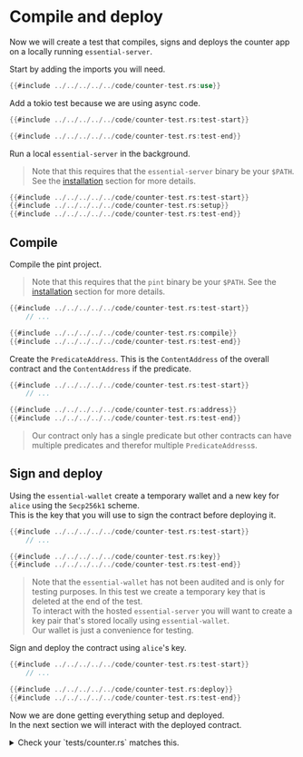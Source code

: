 # Compile and deploy
Now we will create a test that compiles, signs and deploys the counter app on a locally running `essential-server`.

Start by adding the imports you will need.
```rust
{{#include ../../../../../code/counter-test.rs:use}}
```
Add a tokio test because we are using async code.
```rust
{{#include ../../../../../code/counter-test.rs:test-start}}

{{#include ../../../../../code/counter-test.rs:test-end}}
```
Run a local `essential-server` in the background.
> Note that this requires that the `essential-server` binary be your `$PATH`.
See the [installation](../../installation/index.md) section for more details.
```rust
{{#include ../../../../../code/counter-test.rs:test-start}}
{{#include ../../../../../code/counter-test.rs:setup}}
{{#include ../../../../../code/counter-test.rs:test-end}}
```
## Compile
Compile the pint project.
> Note that this requires that the `pint` binary be your `$PATH`.
See the [installation](../../installation/index.md) section for more details.
```rust
{{#include ../../../../../code/counter-test.rs:test-start}}
    // ...

{{#include ../../../../../code/counter-test.rs:compile}}
{{#include ../../../../../code/counter-test.rs:test-end}}
```
Create the `PredicateAddress`. This is the `ContentAddress` of the overall contract and the `ContentAddress` if the predicate.
```rust
{{#include ../../../../../code/counter-test.rs:test-start}}
    // ...

{{#include ../../../../../code/counter-test.rs:address}}
{{#include ../../../../../code/counter-test.rs:test-end}}
```
> Our contract only has a single predicate but other contracts can have multiple  predicates and therefor multiple `PredicateAddress`s.
## Sign and deploy
Using the `essential-wallet` create a temporary wallet and a new key for `alice` using the `Secp256k1` scheme. \
This is the key that you will use to sign the contract before deploying it.
```rust
{{#include ../../../../../code/counter-test.rs:test-start}}
    // ...

{{#include ../../../../../code/counter-test.rs:key}}
{{#include ../../../../../code/counter-test.rs:test-end}}
```
> Note that the `essential-wallet` has not been audited and is only for testing purposes. In this test we create a temporary key that is deleted at the end of the test. \
To interact with the hosted `essential-server` you will want to create a key pair that's stored locally using `essential-wallet`. \
Our wallet is just a convenience for testing.

Sign and deploy the contract using `alice`'s key.
```rust
{{#include ../../../../../code/counter-test.rs:test-start}}
    // ...

{{#include ../../../../../code/counter-test.rs:deploy}}
{{#include ../../../../../code/counter-test.rs:test-end}}
```
Now we are done getting everything setup and deployed. \
In the next section we will interact with the deployed contract.

<details>
<summary>Check your `tests/counter.rs` matches this.</summary>

```rust
{{#include ../../../../../code/counter-test.rs:use}}

{{#include ../../../../../code/counter-test.rs:test-start}}
{{#include ../../../../../code/counter-test.rs:p1}}
{{#include ../../../../../code/counter-test.rs:test-end}}
```
</details>